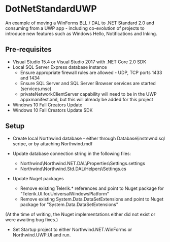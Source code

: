 # DotNetStandardUWP

An example of moving a WinForms BLL / DAL to .NET Standard 2.0 and consuming from a UWP app - including co-evolution of projects to introduce new features such as Windows Hello, Notifications and Inking.

## Pre-requisites

* Visual Studio 15.4 or Visual Studio 2017 with .NET Core 2.0 SDK
* Local SQL Server Express database instance
  * Ensure appropriate firewall rules are allowed - UDP, TCP ports 1433 and 1434
  * Ensure SQL Server and SQL Server Browser services are started (services.msc)
  * privateNetworkClientServer capability will need to be in the UWP appxmanifest.xml, but this will already be added for this project
* Windows 10 Fall Creators Update
* Windows 10 Fall Creators Update SDK

## Setup

* Create local Northwind database - either through Database\instnwnd.sql scripe, or by attaching Northwind.mdf

* Update database connection string in the following files:
  * Northwind\Northwind.NET.DAL\Properties\Settings.settings
  * Northwind\Northwind.Std.DAL\Helpers\Settings.cs

* Update Nuget packages
  * Remove existing Telerik.* references and point to Nuget package for "Telerik.UI.for.UniversalWindowsPlatform"
  * Remove existing System.Data.DataSetExtensions and point to Nuget package for "System.Data.DataSetExtensions"

(At the time of writing, the Nuget implementations either did not exist or were awaiting bug fixes.)

* Set Startup project to either Northwind.NET.WinForms or Northwind.UWP.UI and run.
